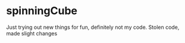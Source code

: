 # spinningCube
Just trying out new things for fun, definitely not my code. 
Stolen code, made slight changes
